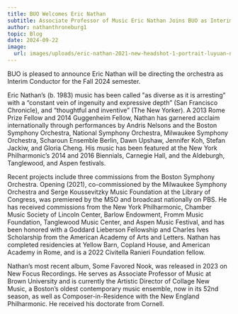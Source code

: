 ```yaml
---
title: BUO Welcomes Eric Nathan
subtitle: Associate Professor of Music Eric Nathan Joins BUO as Interim Director
author: nathanthroneburg1
topic: Blog
date: 2024-09-22
image:
  url: images/uploads/eric-nathan-2021-new-headshot-1-portrait-luyuan-nathan-credit.jpg
---
```

BUO is pleased to announce Eric Nathan will be directing the orchestra as Interim Conductor for the Fall 2024 semester.

Eric Nathan’s (b. 1983) music has been called "as diverse as it is arresting” with a “constant vein of ingenuity and expressive depth” (San Francisco Chronicle), and “thoughtful and inventive” (The New Yorker). A 2013 Rome Prize Fellow and 2014 Guggenheim Fellow, Nathan has garnered acclaim internationally through performances by Andris Nelsons and the Boston Symphony Orchestra, National Symphony Orchestra, Milwaukee Symphony Orchestra, Scharoun Ensemble Berlin, Dawn Upshaw, Jennifer Koh, Stefan Jackiw, and Gloria Cheng. His music has been featured at the New York Philharmonic’s 2014 and 2016 Biennials, Carnegie Hall, and the Aldeburgh, Tanglewood, and Aspen festivals.

Recent projects include three commissions from the Boston Symphony Orchestra. Opening (2021), co-commissioned by the Milwaukee Symphony Orchestra and Serge Koussevitzky Music Foundation at the Library of Congress, was premiered by the MSO and broadcast nationally on PBS. He has received commissions from the New York Philharmonic, Chamber Music Society of Lincoln Center, Barlow Endowment, Fromm Music Foundation, Tanglewood Music Center, and Aspen Music Festival, and has been honored with a Goddard Lieberson Fellowship and Charles Ives Scholarship from the American Academy of Arts and Letters. Nathan has completed residencies at Yellow Barn, Copland House, and American Academy in Rome, and is a 2022 Civitella Ranieri Foundation fellow.

Nathan’s most recent album, Some Favored Nook, was released in 2023 on New Focus Recordings. He serves as Associate Professor of Music at Brown University and is currently the Artistic Director of Collage New Music, a Boston’s oldest contemporary music ensemble, now in its 52nd season, as well as Composer-in-Residence with the New England Philharmonic. He received his doctorate from Cornell.